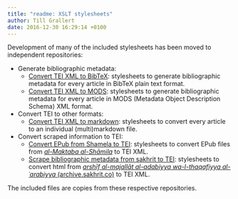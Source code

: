```yaml
---
title: "readme: XSLT stylesheets"
author: Till Grallert
date: 2016-12-30 16:29:14 +0100
---
```


Development of many of the included stylesheets has been moved to independent repositories:

- Generate bibliographic metadata:
    - [Convert TEI XML to BibTeX](https://github.com/OpenAraPE/convert_tei-to-bibtex): stylesheets to generate bibliographic metadata for every article in BibTeX plain text format.
    - [Convert TEI XML to MODS](https://github.com/OpenAraPE/convert_tei-to-mods): stylesheets to generate bibliographic metadata for every article in MODS (Metadata Object Description Schema) XML format.
- Convert TEI to other formats:
    - [Convert TEI XML to markdown](https://github.com/OpenAraPE/convert_tei-to-markdown): stylesheets to convert every article to an individual (multi)markdown file.
- Convert scraped information to TEI:
    + [Convert EPub from Shamela to TEI](https://github.com/OpenAraPE/convert_shamela-to-tei): stylesheets to convert EPub files from [*al-Maktaba al-Shāmila*](http://www.shamela.ws/) to TEI XML.
    + [Scrape bibliographic metadata from sakhrit to TEI](https://github.com/OpenAraPE/convert_shamela-to-tei): stylesheets to convert html from [*arshīf al-majallāt al-adabiyya wa-l-thaqafiyya al-ʿarabiyya* (archive.sakhrit.co)](archive.sakhrit.co) to TEI XML.

The included files are copies from these respective repositories.